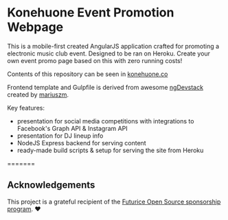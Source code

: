 # Konehuone Event Promotion Webpage

This is a mobile-first created AngularJS application crafted for promoting a electronic music club event. Designed to be ran on Heroku. Create your own event promo page based on this with zero running costs! 

Contents of this repository can be seen in [konehuone.co](http://konehuone.co)

Frontend template and Gulpfile is derived from awesome [ngDevstack](https://github.com/mariuszm/ng-devstack) created by [mariuszm](https://github.com/mariuszm/).

Key features:
* presentation for social media competitions with integrations to Facebook's Graph API & Instagram API
* presentation for DJ lineup info
* NodeJS Express backend for serving content
* ready-made build scripts & setup for serving the site from Heroku


=======

## Acknowledgements
This project is a grateful recipient of the [Futurice Open Source sponsorship program](http://futurice.com/blog/sponsoring-free-time-open-source-activities). ♥


